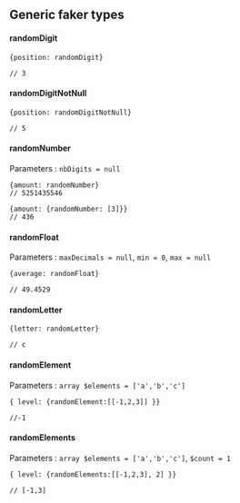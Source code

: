 ## Generic faker types

#### randomDigit

```
{position: randomDigit}

// 3
```

#### randomDigitNotNull

```
{position: randomDigitNotNull}

// 5
```

#### randomNumber

Parameters : `nbDigits = null`

```
{amount: randomNumber}
// 5251435546

{amount: {randomNumber: [3]}}
// 436
```

#### randomFloat

Parameters : `maxDecimals = null`, `min = 0`, `max = null`

```
{average: randomFloat}

// 49.4529
```

#### randomLetter

```
{letter: randomLetter}

// c
```

#### randomElement

Parameters : `array $elements = ['a','b','c']`

```
{ level: {randomElement:[[-1,2,3]] }} 

//-1
```


#### randomElements

Parameters : `array $elements = ['a','b','c']`, `$count = 1`

```
{ level: {randomElements:[[-1,2,3], 2] }}

// [-1,3]
```
